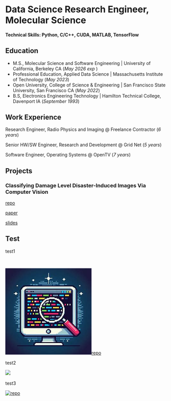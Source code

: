 # Data Science Research Engineer, Molecular Science

#### Technical Skills: Python, C/C++, CUDA, MATLAB, TensorFlow

## Education
- M.S., Molecular Science and Software Engineering  | University of California, Berkeley CA (_May 2026 exp_ )
- Professional Education, Applied Data Science      | Massachusetts Institute of Technology (_May 2023_)
- Open University, College of Science & Engineering | San Francisco State University, San Francisco CA (_May 2022_)
- B.S, Electronics Engineering Technology           | Hamilton Technical College, Davenport IA (_September 1993_)

## Work Experience

Research Engineer, Radio Physics and Imaging @ Freelance Contractor (_6 years_)

Senior HW/SW Engineer, Research and Development @ Grid Net (_5 years_)

Software Engineer, Operating Systems @ OpenTV (_7 years_)

## Projects

### Classifying Damage Level Disaster-Induced Images Via Computer Vision

[repo](https://github.com/fractalclockwork/Data200/blob/main/FinalPoject/README.md)

[paper](https://fractalclockwork.github.io/Data200/FinalPoject/narrative/Final_Project_Report.pdf)

[slides](https://fractalclockwork.github.io/Data200/FinalPoject/narrative/Final_Project_Presentation.pdf)

## Test

test1 

<a href="assests/img/code.jpg" class="image fit"><img src="assests/img/code.jpg" alt=""></a>

![foo](./assets/img/code.jpeg)[repo](https://github.com/fractalclockwork/Data200/blob/main/FinalPoject/README.md)

test2

<a href="https://github.com/fractalclockwork/Data200/blob/main/FinalPoject/README.md">
    <img src="https://fractalclockwork.github.io/portfolio/assets/code.jpg" width="100"/>
</a>

test3

[![repo](https://fractalclockwork.github.io/portfolio/assets/code.jpg)](https://github.com/fractalclockwork/Data200/blob/main/FinalPoject/README.md)

